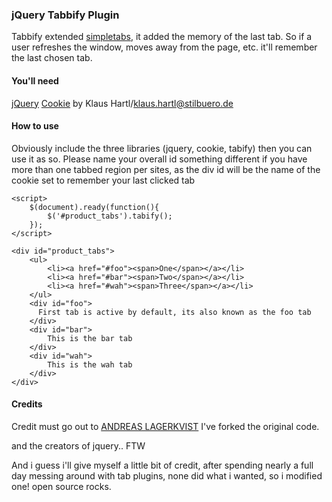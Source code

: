 ### jQuery Tabbify Plugin

Tabbify extended [simpletabs](http://andreaslagerkvist.com/jquery/super-simple-tabs/), it added the memory of the last tab. So if a user refreshes the window, moves away from the page, etc. it'll remember the last chosen tab.

#### You'll need
[jQuery](http://www.jquery.com)
[Cookie](http://plugins.jquery.com/project/Cookie) by Klaus Hartl/klaus.hartl@stilbuero.de 

#### How to use

Obviously include the three libraries (jquery, cookie, tabify) then you can use it as so. 
Please name your overall id something different if you have more than one tabbed region per sites, as the div id will be the name of the cookie set to remember your last clicked tab

    <script>
        $(document).ready(function(){
            $('#product_tabs').tabify();
        });
    </script>

    <div id="product_tabs">
        <ul>
            <li><a href="#foo"><span>One</span></a></li>
            <li><a href="#bar"><span>Two</span></a></li>
            <li><a href="#wah"><span>Three</span></a></li>
    	</ul>
    	<div id="foo">
    	  First tab is active by default, its also known as the foo tab
    	</div>
    	<div id="bar">
    		This is the bar tab
    	</div>
    	<div id="wah">
    		This is the wah tab
    	</div>
    </div>


#### Credits
Credit must go out to [ANDREAS LAGERKVIST](http://andreaslagerkvist.com/jquery/super-simple-tabs/)
I've forked the original code. 

and the creators of jquery.. FTW

And i guess i'll give myself a little bit of credit, after spending nearly a full day messing around with tab plugins, none did what i wanted, so i modified one!
open source rocks.
